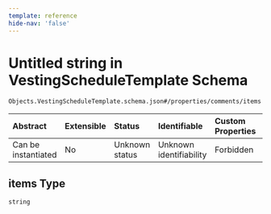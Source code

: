```yaml
---
template: reference
hide-nav: 'false'
---
```


# Untitled string in VestingScheduleTemplate Schema

```txt
Objects.VestingScheduleTemplate.schema.json#/properties/comments/items
```



| Abstract            | Extensible | Status         | Identifiable            | Custom Properties | Additional Properties | Access Restrictions | Defined In                                                                                                    |
| :------------------ | :--------- | :------------- | :---------------------- | :---------------- | :-------------------- | :------------------ | :------------------------------------------------------------------------------------------------------------ |
| Can be instantiated | No         | Unknown status | Unknown identifiability | Forbidden         | Allowed               | none                | [VestingScheduleTemplate.schema.json*](../objects/VestingScheduleTemplate.schema.json "open original schema") |

## items Type

`string`
